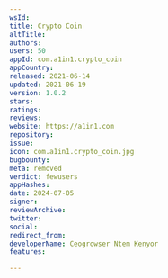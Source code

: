 ```yaml
---
wsId: 
title: Crypto Coin
altTitle: 
authors: 
users: 50
appId: com.a1in1.crypto_coin
appCountry: 
released: 2021-06-14
updated: 2021-06-19
version: 1.0.2
stars: 
ratings: 
reviews: 
website: https://a1in1.com
repository: 
issue: 
icon: com.a1in1.crypto_coin.jpg
bugbounty: 
meta: removed
verdict: fewusers
appHashes: 
date: 2024-07-05
signer: 
reviewArchive: 
twitter: 
social: 
redirect_from: 
developerName: Ceogrowser Ntem Kenyor
features: 

---
```


